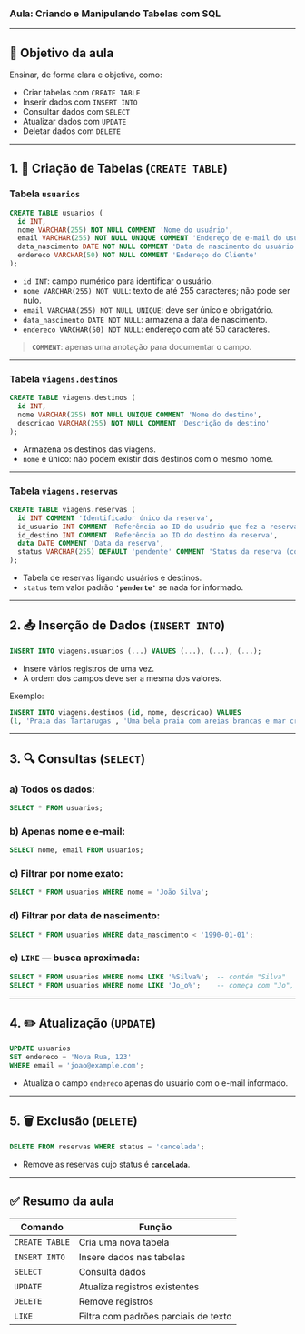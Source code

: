 ### Aula: Criando e Manipulando Tabelas com SQL

---

## 📌 **Objetivo da aula**

Ensinar, de forma clara e objetiva, como:

* Criar tabelas com `CREATE TABLE`
* Inserir dados com `INSERT INTO`
* Consultar dados com `SELECT`
* Atualizar dados com `UPDATE`
* Deletar dados com `DELETE`

---

## 1. 📂 **Criação de Tabelas (`CREATE TABLE`)**

### Tabela `usuarios`

```sql
CREATE TABLE usuarios (
  id INT,
  nome VARCHAR(255) NOT NULL COMMENT 'Nome do usuário',
  email VARCHAR(255) NOT NULL UNIQUE COMMENT 'Endereço de e-mail do usuário',
  data_nascimento DATE NOT NULL COMMENT 'Data de nascimento do usuário',
  endereco VARCHAR(50) NOT NULL COMMENT 'Endereço do Cliente'
);
```

* `id INT`: campo numérico para identificar o usuário.
* `nome VARCHAR(255) NOT NULL`: texto de até 255 caracteres; não pode ser nulo.
* `email VARCHAR(255) NOT NULL UNIQUE`: deve ser único e obrigatório.
* `data_nascimento DATE NOT NULL`: armazena a data de nascimento.
* `endereco VARCHAR(50) NOT NULL`: endereço com até 50 caracteres.

> **`COMMENT`**: apenas uma anotação para documentar o campo.

---

### Tabela `viagens.destinos`

```sql
CREATE TABLE viagens.destinos (
  id INT,
  nome VARCHAR(255) NOT NULL UNIQUE COMMENT 'Nome do destino',
  descricao VARCHAR(255) NOT NULL COMMENT 'Descrição do destino'
);
```

* Armazena os destinos das viagens.
* `nome` é único: não podem existir dois destinos com o mesmo nome.

---

### Tabela `viagens.reservas`

```sql
CREATE TABLE viagens.reservas (
  id INT COMMENT 'Identificador único da reserva',
  id_usuario INT COMMENT 'Referência ao ID do usuário que fez a reserva',
  id_destino INT COMMENT 'Referência ao ID do destino da reserva',
  data DATE COMMENT 'Data da reserva',
  status VARCHAR(255) DEFAULT 'pendente' COMMENT 'Status da reserva (confirmada, pendente, cancelada, etc.)'
);
```

* Tabela de reservas ligando usuários e destinos.
* `status` tem valor padrão **`'pendente'`** se nada for informado.

---

## 2. 📥 **Inserção de Dados (`INSERT INTO`)**

```sql
INSERT INTO viagens.usuarios (...) VALUES (...), (...), (...);
```

* Insere vários registros de uma vez.
* A ordem dos campos deve ser a mesma dos valores.

Exemplo:

```sql
INSERT INTO viagens.destinos (id, nome, descricao) VALUES 
(1, 'Praia das Tartarugas', 'Uma bela praia com areias brancas e mar cristalino');
```

---

## 3. 🔍 **Consultas (`SELECT`)**

### a) Todos os dados:

```sql
SELECT * FROM usuarios;
```

### b) Apenas nome e e-mail:

```sql
SELECT nome, email FROM usuarios;
```

### c) Filtrar por nome exato:

```sql
SELECT * FROM usuarios WHERE nome = 'João Silva';
```

### d) Filtrar por data de nascimento:

```sql
SELECT * FROM usuarios WHERE data_nascimento < '1990-01-01';
```

### e) `LIKE` — busca aproximada:

```sql
SELECT * FROM usuarios WHERE nome LIKE '%Silva%';  -- contém "Silva"
SELECT * FROM usuarios WHERE nome LIKE 'Jo_o%';    -- começa com "Jo", qualquer caractere no "_", seguido de "o"
```

---

## 4. ✏️ **Atualização (`UPDATE`)**

```sql
UPDATE usuarios 
SET endereco = 'Nova Rua, 123' 
WHERE email = 'joao@example.com';
```

* Atualiza o campo `endereco` apenas do usuário com o e-mail informado.

---

## 5. 🗑️ **Exclusão (`DELETE`)**

```sql
DELETE FROM reservas WHERE status = 'cancelada';
```

* Remove as reservas cujo status é **`cancelada`**.

---

## ✅ **Resumo da aula**

| Comando        | Função                               |
| -------------- | ------------------------------------ |
| `CREATE TABLE` | Cria uma nova tabela                 |
| `INSERT INTO`  | Insere dados nas tabelas             |
| `SELECT`       | Consulta dados                       |
| `UPDATE`       | Atualiza registros existentes        |
| `DELETE`       | Remove registros                     |
| `LIKE`         | Filtra com padrões parciais de texto |

